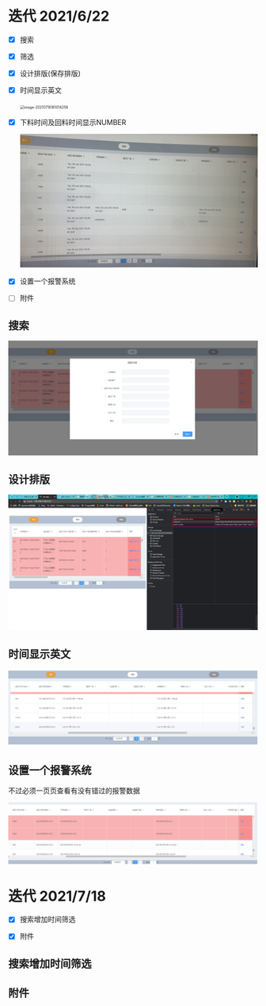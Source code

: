 # 迭代 2021/6/22

- [x] 搜索

- [x] 筛选

- [x] 设计排版(保存排版)

- [x] 时间显示英文

  <img src="README.assets/image-20210718161014258.png" alt="image-20210718161014258" style="zoom:50%;" />

- [x] 下料时间及回料时间显示NUMBER

  <img src="README.assets/image-20210718161002201.png" alt="image-20210718161002201" style="zoom: 50%;" />

- [x] 设置一个报警系统

- [ ] 附件



## 搜索

![image-20210718223737104](README.assets/image-20210718223737104.png)



## 设计排版

![image-20210718233106895](README.assets/image-20210718233106895.png)



## 时间显示英文

![image-20210718223803415](README.assets/image-20210718223803415.png)





## 设置一个报警系统

不过必须一页页查看有没有错过的报警数据

![image-20210718223819193](README.assets/image-20210718223819193.png)



# 迭代 2021/7/18

- [x] 搜索增加时间筛选
- [x] 附件



## 搜索增加时间筛选

## 附件


